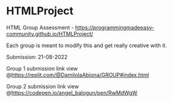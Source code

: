 # HTMLProject
HTML Group Assessment -  https://programmingmadeeasy-community.github.io/HTMLProject/

Each group is meant to modify this and get really creative with it.

Submission: 21-08-2022


Group 1 submission link view @https://replit.com/@DamilolaAbiona/GROUP#index.html

Group 2 submission link view @https://codepen.io/angel_balogun/pen/RwMdWgW
